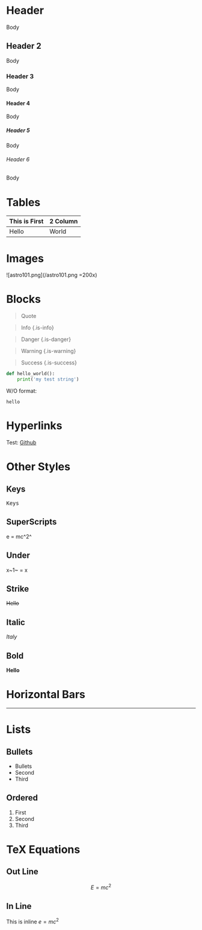 # Header

Body

## Header 2

Body

### Header 3

Body

#### Header 4

Body

##### Header 5

Body

###### Header 6

Body

# Tables

| This is First | 2 Column |
| --- | --- |
| Hello | World |

# Images

![astro101.png](/astro101.png =200x)

# Blocks

> Quote

> Info
> {.is-info}

> Danger
> {.is-danger}

> Warning
> {.is-warning}

> Success
> {.is-success}

```python
def hello_world():
	print('my test string')
```

W/O format:

```
hello
```

# Hyperlinks

Test: [Github](https://github.com/jj-sm)

# Other Styles
## Keys
<kbd>Keys</kbd>

## SuperScripts
e = mc^2^

## Under
x~1~ = x

## Strike
~~Hello~~

## Italic
*Italy*

## Bold
**Hello**

# Horizontal Bars

---

# Lists
## Bullets
- Bullets
- Second
- Third

## Ordered
1. First
2. Second
3. Third

# TeX Equations
## Out Line
$$E = mc^2$$

## In Line
This is inline $e = mc^2$



